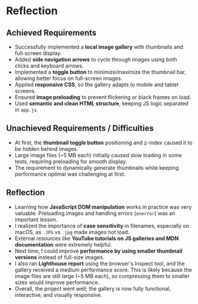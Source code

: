 # Reflection

## Achieved Requirements

- Successfully implemented a **local image gallery** with thumbnails and full-screen display.
- Added **side navigation arrows** to cycle through images using both clicks and keyboard arrows.
- Implemented a **toggle button** to minimize/maximize the thumbnail bar, allowing better focus on full-screen images.
- Applied **responsive CSS**, so the gallery adapts to mobile and tablet screens.
- Ensured **image preloading** to prevent flickering or black frames on load.
- Used **semantic and clean HTML structure**, keeping JS logic separated in `app.js`.

## Unachieved Requirements / Difficulties

- At first, the **thumbnail toggle button** positioning and z-index caused it to be hidden behind images.
- Large image files (~5 MB each) initially caused slow loading in some tests, requiring preloading for smooth display.
- The requirement to dynamically generate thumbnails while keeping performance optimal was challenging at first.

## Reflection

- Learning how **JavaScript DOM manipulation** works in practice was very valuable. Preloading images and handling errors (`onerror`) was an important lesson.
- I realized the importance of **case sensitivity** in filenames, especially on macOS, as `.JPG` vs `.jpg` made images not load.
- External resources like **YouTube tutorials on JS galleries and MDN documentation** were extremely helpful.
- Next time, I could improve **performance by using smaller thumbnail versions** instead of full-size images.
- I also ran **Lighthouse report** using the browser's Inspect tool, and the gallery received a medium performance score. This is likely because the image files are still large (~5 MB each), so compressing them to smaller sizes would improve performance.
- Overall, the project went well; the gallery is now fully functional, interactive, and visually responsive.

